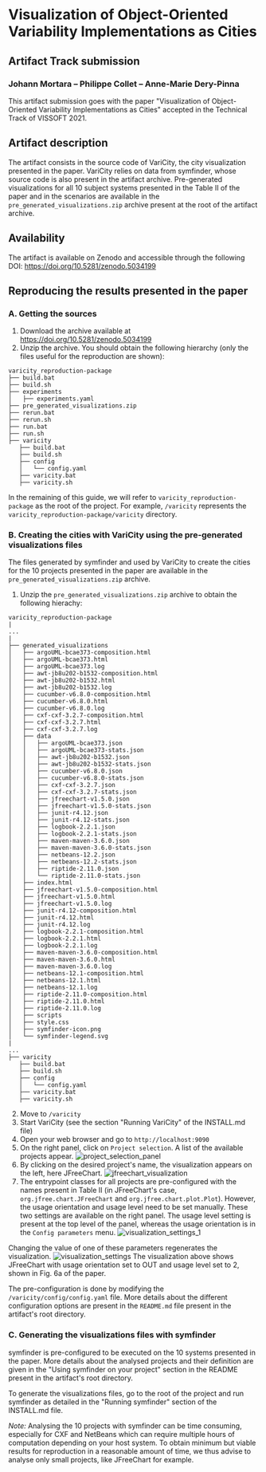 # Visualization of Object-Oriented Variability Implementations as Cities
## Artifact Track submission

### Johann Mortara – Philippe Collet – Anne-Marie Dery-Pinna

This artifact submission goes with the paper "Visualization of Object-Oriented Variability Implementations as Cities" accepted in the Technical Track of VISSOFT 2021.

## Artifact description

The artifact consists in the source code of VariCity, the city visualization presented in the paper.
VariCity relies on data from symfinder, whose source code is also present in the artifact archive.
Pre-generated visualizations for all 10 subject systems presented in the Table II of the paper and in the scenarios are available in the `pre_generated_visualizations.zip` archive present at the root of the artifact archive.

## Availability

The artifact is available on Zenodo and accessible through the following DOI: https://doi.org/10.5281/zenodo.5034199


## Reproducing the results presented in the paper

### A. Getting the sources

1. Download the archive available at https://doi.org/10.5281/zenodo.5034199
2. Unzip the archive. You should obtain the following hierarchy (only the files useful for the reproduction are shown):
```
varicity_reproduction-package
├── build.bat
├── build.sh
├── experiments
│   ├── experiments.yaml
├── pre_generated_visualizations.zip
├── rerun.bat
├── rerun.sh
├── run.bat
├── run.sh
├── varicity
   ├── build.bat
   ├── build.sh
   ├── config
   │   └── config.yaml
   ├── varicity.bat
   ├── varicity.sh
```
In the remaining of this guide, we will refer to `varicity_reproduction-package` as the root of the project.
For example, `/varicity` represents the `varicity_reproduction-package/varicity` directory.

### B. Creating the cities with VariCity using the pre-generated visualizations files

The files generated by symfinder and used by VariCity to create the cities for the 10 projects presented in the paper are available in the `pre_generated_visualizations.zip` archive.

1. Unzip the `pre_generated_visualizations.zip` archive to obtain the following hierachy:
```
varicity_reproduction-package
|
...
|
├── generated_visualizations
│   ├── argoUML-bcae373-composition.html
│   ├── argoUML-bcae373.html
│   ├── argoUML-bcae373.log
│   ├── awt-jb8u202-b1532-composition.html
│   ├── awt-jb8u202-b1532.html
│   ├── awt-jb8u202-b1532.log
│   ├── cucumber-v6.8.0-composition.html
│   ├── cucumber-v6.8.0.html
│   ├── cucumber-v6.8.0.log
│   ├── cxf-cxf-3.2.7-composition.html
│   ├── cxf-cxf-3.2.7.html
│   ├── cxf-cxf-3.2.7.log
│   ├── data
│   │   ├── argoUML-bcae373.json
│   │   ├── argoUML-bcae373-stats.json
│   │   ├── awt-jb8u202-b1532.json
│   │   ├── awt-jb8u202-b1532-stats.json
│   │   ├── cucumber-v6.8.0.json
│   │   ├── cucumber-v6.8.0-stats.json
│   │   ├── cxf-cxf-3.2.7.json
│   │   ├── cxf-cxf-3.2.7-stats.json
│   │   ├── jfreechart-v1.5.0.json
│   │   ├── jfreechart-v1.5.0-stats.json
│   │   ├── junit-r4.12.json
│   │   ├── junit-r4.12-stats.json
│   │   ├── logbook-2.2.1.json
│   │   ├── logbook-2.2.1-stats.json
│   │   ├── maven-maven-3.6.0.json
│   │   ├── maven-maven-3.6.0-stats.json
│   │   ├── netbeans-12.2.json
│   │   ├── netbeans-12.2-stats.json
│   │   ├── riptide-2.11.0.json
│   │   └── riptide-2.11.0-stats.json
│   ├── index.html
│   ├── jfreechart-v1.5.0-composition.html
│   ├── jfreechart-v1.5.0.html
│   ├── jfreechart-v1.5.0.log
│   ├── junit-r4.12-composition.html
│   ├── junit-r4.12.html
│   ├── junit-r4.12.log
│   ├── logbook-2.2.1-composition.html
│   ├── logbook-2.2.1.html
│   ├── logbook-2.2.1.log
│   ├── maven-maven-3.6.0-composition.html
│   ├── maven-maven-3.6.0.html
│   ├── maven-maven-3.6.0.log
│   ├── netbeans-12.1-composition.html
│   ├── netbeans-12.1.html
│   ├── netbeans-12.1.log
│   ├── riptide-2.11.0-composition.html
│   ├── riptide-2.11.0.html
│   ├── riptide-2.11.0.log
│   ├── scripts
│   ├── style.css
│   ├── symfinder-icon.png
│   └── symfinder-legend.svg
|
...
├── varicity
   ├── build.bat
   ├── build.sh
   ├── config
   │   └── config.yaml
   ├── varicity.bat
   ├── varicity.sh

```
2. Move to `/varicity`
3. Start VariCity (see the section "Running VariCity" of the INSTALL.md file)
4. Open your web browser and go to `http://localhost:9090`
5. On the right panel, click on `Project selection`. A list of the available projects appear.
![project_selection_panel](images/project_selection_panel.png)
6. By clicking on the desired project's name, the visualization appears on the left, here JFreeChart.
![jfreechart_visualization](images/jfreechart_visualization.png)
7. The entrypoint classes for all projects are pre-configured with the names present in Table II (in JFreeChart's case, `org.jfree.chart.JFreeChart` and `org.jfree.chart.plot.Plot`).
However, the usage orientation and usage level need to be set manually.
These two settings are available on the right panel.
The usage level setting is present at the top level of the panel, whereas the usage orientation is in the `Config parameters` menu.
![visualization_settings_1](images/visualization_settings_1.png)

Changing the value of one of these parameters regenerates the visualization.
![visualization_settings](images/visualization_settings.png)
The visualization above shows JFreeChart with usage orientation set to OUT and usage level set to 2, shown in Fig. 6a of the paper.

The pre-configuration is done by modifying the `/varicity/config/config.yaml` file.
More details about the different configuration options are present in the `README.md` file present in the artifact's root directory.

### C. Generating the visualizations files with symfinder

symfinder is pre-configured to be executed on the 10 systems presented in the paper.
More details about the analysed projects and their definition are given in the "Using symfinder on your project" section in the README present in the artifact's root directory.

To generate the visualizations files, go to the root of the project and run symfinder as detailed in the "Running symfinder" section of the INSTALL.md file.

*Note:* Analysing the 10 projects with symfinder can be time consuming, especially for CXF and NetBeans which can require multiple hours of computation depending on your host system.
To obtain minimum but viable results for reproduction in a reasonable amount of time, we thus advise to analyse only small projects, like JFreeChart for example.